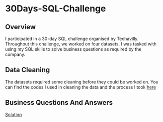 # 30Days-SQL-Challenge

## Overview
I participated in a 30-day SQL challenge organised by Techavilly. Throughout this challenge, we worked on four datasets. I was tasked with using my SQL skills to solve business questions as required by the company.

## Data Cleaning

The datasets required some cleaning before they could be worked on. You can find the codes I used in cleaning the data and the process I took [here](https://github.com/Ratafar22/30Days-SQL-Challenge/blob/main/Data_Cleaning.sql) 

## Business Questions And Answers

[Solution](https://github.com/Ratafar22/30Days-SQL-Challenge/blob/main/Questions%20and%20Answers.md)
